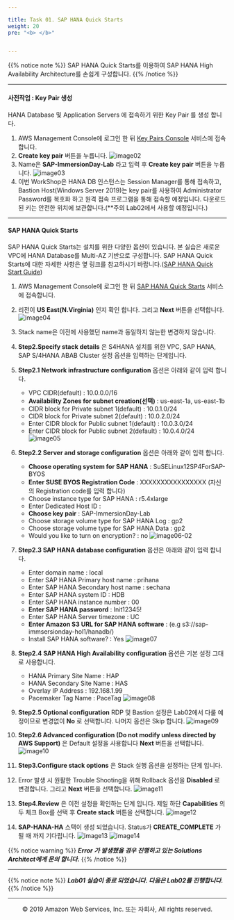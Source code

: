 ```yaml
---

title: Task 01. SAP HANA Quick Starts
weight: 20
pre: "<b> </b>"


---
```


{{% notice note %}}
SAP HANA Quick Starts를 이용하여 SAP HANA High Availability Architecture를 손쉽게 구성합니다.
{{% /notice %}}

---

#### 사전작업 : Key Pair 생성
HANA Database 및 Application Servers 에 접속하기 위한 Key Pair 를 생성 합니다.

1. AWS Management Console에 로그인 한 뒤 [Key Pairs Console](https://console.aws.amazon.com/ec2/v2/home?region=us-east-1#KeyPairs:) 서비스에 접속합니다.
2. **Create key pair** 버튼을 누릅니다.
![image02](images/02.png)
3. Name은 **SAP-ImmersionDay-Lab** 라고 입력 후 **Create key pair** 버튼을 누릅니다.
![image03](images/03.png)
4. 이번 WorkShop은 HANA DB 인스턴스는 Session Manager를 통해 접속하고, Bastion Host(Windows Server 2019)는 key pair를 사용하여 Administrator Password를 복호화 하고 원격 접속 프로그램을 통해 접속할 예정입니다. 다운로드 된 키는 안전한 위치에 보관합니다.(**주의 Lab02에서 사용할 예정입니다.)


---

#### SAP HANA Quick Starts
SAP HANA Quick Starts는 설치를 위한 다양한 옵션이 있습니다. 본 실습은 새로운 VPC에 HANA Database를 Multi-AZ 기반으로 구성합니다. SAP HANA Quick Starts에 대한 자세한 사항은 옆 링크를 참고하시기 바랍니다.([SAP HANA Quick Start Guide](https://docs.aws.amazon.com/quickstart/latest/sap-hana/welcome.html))

1. AWS Management Console에 로그인 한 뒤 [SAP HANA Quick Starts](https://console.aws.amazon.com/cloudformation/home?region=us-east-1#/stacks/create/template?stackName=SAP-HANA-HA&templateURL=https://aws-quickstart.s3.amazonaws.com/quickstart-sap-hana-ha/templates/SAP_HANA_HA_Master_New_VPC.yaml) 서비스에 접속합니다.
2. 리전이 **US East(N.Virginia)** 인지 확인 합니다. 그리고 **Next** 버튼을 선택합니다.
![image04](images/04.png)
3. Stack name은 이전에 사용했던 name과 동일하지 않는한 변경하지 않습니다.
4. **Step2.Specify stack details** 은 S4HANA 설치를 위한 VPC, SAP HANA, SAP S/4HANA ABAB Cluster 설정 옵션을 입력하는 단계입니다.
5. **Step2.1 Network infrastructure configuration** 옵션은 아래와 같이 입력 합니다.
    * VPC CIDR(default) : 10.0.0.0/16
    * **Availability Zones for subnet creation(선택)** : us-east-1a, us-east-1b
    * CIDR block for Private subnet 1(default) : 10.0.1.0/24
    * CIDR block for Private subnet 2(default) : 10.0.2.0/24
    * Enter CIDR block for Public subnet 1(default) : 10.0.3.0/24
    * Enter CIDR block for Public subnet 2(default) : 10.0.4.0/24
    ![image05](images/05.png)

6. **Step2.2 Server and storage configuration** 옵션은 아래와 같이 입력 합니다.
    * **Choose operating system for SAP HANA** : SuSELinux12SP4ForSAP-BYOS
    * **Enter SUSE BYOS Registration Code** : XXXXXXXXXXXXXXXX (자신의 Registration code를 입력 합니다)
    * Choose instance type for SAP HANA : r5.4xlarge
    * Enter Dedicated Host ID :
    * **Choose key pair** : SAP-ImmersionDay-Lab
    * Choose storage volume type for SAP HANA Log : gp2
    * Choose storage volume type for SAP HANA Data : gp2
    * Would you like to turn on encryption? : no
    ![image06-02](images/06-02.png)

7. **Step2.3 SAP HANA database configuration** 옵션은 아래와 같이 입력 합니다.
    * Enter domain name : local
    * Enter SAP HANA Primary host name : prihana
    * Enter SAP HANA Secondary host name : sechana
    * Enter SAP HANA system ID : HDB
    * Enter SAP HANA instance number : 00
    * **Enter SAP HANA password** : Init12345!
    * Enter SAP HANA Server timezone : UC
    * **Enter Amazon S3 URL for SAP HANA software** : (e.g s3://sap-immsersionday-hol1/hanadb/)
    * Install SAP HANA software? : Yes
    ![image07](images/07.png)

8. **Step2.4 SAP HANA High Availability configuration** 옵션은 기본 설정 그대로 사용합니다.
    * HANA Primary Site Name : HAP
    * HANA Secondary Site Name : HAS
    * Overlay IP Address : 192.168.1.99
    * Pacemaker Tag Name : PaceTag
    ![image08](images/08.png)


9. **Step2.5 Optional configuration** RDP 및 Bastion 설정은 Lab02에서 다룰 예정이므로 변경없이 **No** 로 선택합니다. 나머지 옵션은 Skip 합니다.
    ![image09](images/09.png)

10. **Step2.6 Advanced configuration (Do not modify unless directed by AWS Support)** 은 Default 설정을 사용합니다 **Next** 버튼을 선택합니다.
    ![image10](images/10.png)

11. **Step3.Configure stack options** 은 Stack 실행 옵션을 설정하는 단계 입니다.
12. Error 발생 시 원활한 Trouble Shooting을 위해 Rollback 옵션을 **Disabled** 로 변경합니다. 그리고 **Next** 버튼을 선택합니다.
    ![image11](images/11.png)

13. **Step4.Review** 은 이전 설정을 확인하는 단계 입니다. 제일 하단 **Capabilities** 의 두 체크 Box를 선택 후 **Create stack** 버튼을 선택합니다.
    ![image12](images/12.png)


14. **SAP-HANA-HA** 스택이 생성 되었습니다. Status가 **CREATE_COMPLETE** 가 될 때 까지 기다립니다.
    ![image13](images/13.png)
    ![image14](images/14.png)

{{% notice warning %}}
***Error 가 발생했을 경우 진행하고 있는 Solutions Architect에게 문의 합니다.***
{{% /notice %}}

---

{{% notice note %}}
***Lab01 실습이 종료 되었습니다. 다음은 Lab02를 진행합니다.***
{{% /notice %}}

---

<p align="center">
© 2019 Amazon Web Services, Inc. 또는 자회사, All rights reserved.
</p>
